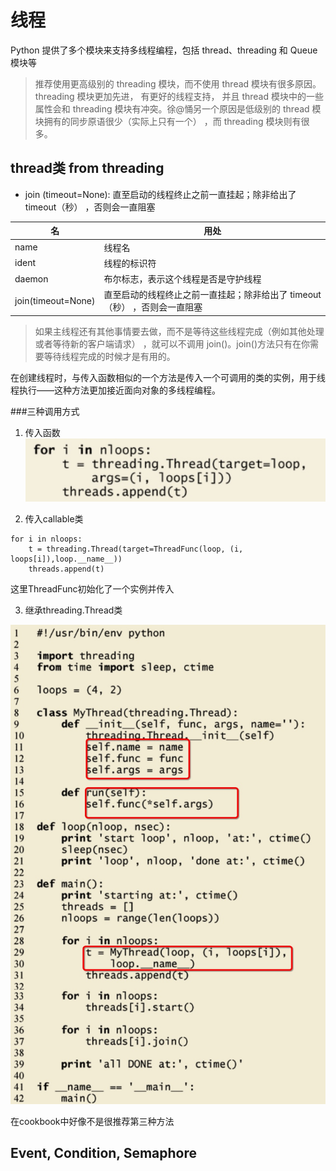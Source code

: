 # 线程

Python 提供了多个模块来支持多线程编程，包括 thread、threading 和 Queue 模块等

>推荐使用更高级别的 threading 模块，而不使用 thread 模块有很多原因。threading 模块更加先进， 有更好的线程支持， 并且 thread 模块中的一些属性会和 threading 模块有冲突。徐@悀另一个原因是低级别的 thread 模块拥有的同步原语很少（实际上只有一个） ，而 threading 模块则有很多。


## thread类 from threading

- join (timeout=None): 直至启动的线程终止之前一直挂起；除非给出了 timeout（秒） ，否则会一直阻塞

名|用处
---|---
name | 线程名 
ident | 线程的标识符 
daemon | 布尔标志，表示这个线程是否是守护线程
join(timeout=None)| 直至启动的线程终止之前一直挂起；除非给出了 timeout（秒） ，否则会一直阻塞

>如果主线程还有其他事情要去做，而不是等待这些线程完成（例如其他处理或者等待新的客户端请求） ，就可以不调用 join()。join()方法只有在你需要等待线程完成的时候才是有用的。

在创建线程时，与传入函数相似的一个方法是传入一个可调用的类的实例，用于线程执行——这种方法更加接近面向对象的多线程编程。


###三种调用方式

1. 传入函数
![](media/15379231461323/15379241096437.jpg)

2. 传入callable类

```
for i in nloops:
    t = threading.Thread(target=ThreadFunc(loop, (i, loops[i]),loop.__name__))
    threads.append(t)
```
这里ThreadFunc初始化了一个实例并传入

3. 继承threading.Thread类

![](media/15379231461323/15379245817279.jpg)

在cookbook中好像不是很推荐第三种方法


## Event, Condition, Semaphore




